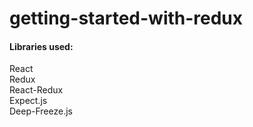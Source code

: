 # getting-started-with-redux

#### Libraries used:

React </br>
Redux </br>
React-Redux </br>
Expect.js </br>
Deep-Freeze.js </br>
